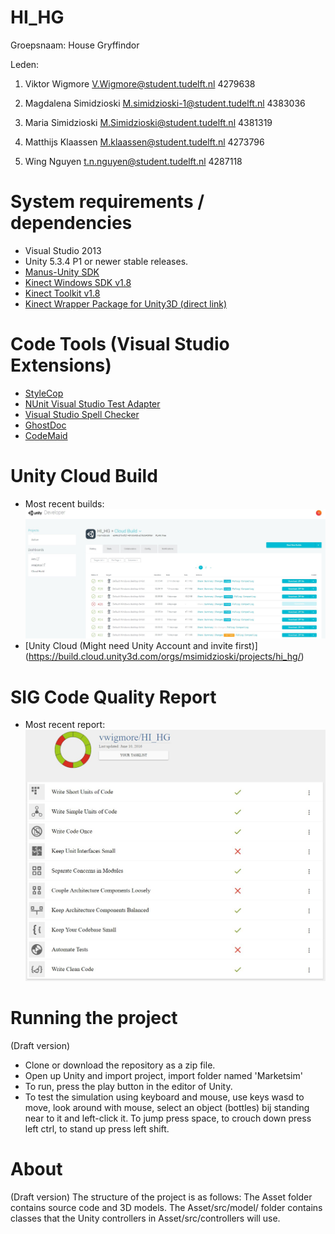 # HI_HG

Groepsnaam: House Gryffindor

Leden:

1. Viktor Wigmore
V.Wigmore@student.tudelft.nl 4279638

2. Magdalena Simidzioski
M.simidzioski-1@student.tudelft.nl 4383036

3. Maria Simidzioski
M.Simidzioski@student.tudelft.nl 4381319

4. Matthijs Klaassen
M.klaassen@student.tudelft.nl 4273796

5. Wing Nguyen
t.n.nguyen@student.tudelft.nl 4287118

# System requirements / dependencies
* Visual Studio 2013
* Unity 5.3.4 P1 or newer stable releases.
* [Manus-Unity SDK](https://github.com/ManusVR/Manus-Unity)
* [Kinect Windows SDK v1.8](https://www.microsoft.com/en-us/download/details.aspx?id=40278)
* [Kinect Toolkit v1.8](https://www.microsoft.com/en-us/download/details.aspx?id=40276)
* [Kinect Wrapper Package for Unity3D (direct link)](http://wiki.etc.cmu.edu/unity3d/images/a/ac/Kinect1.7UnityPackage.new.zip)

# Code Tools (Visual Studio Extensions)
* [StyleCop](https://visualstudiogallery.msdn.microsoft.com/cac2a05b-6eb6-4fa2-95b9-1f8d011e6cae)
* [NUnit Visual Studio Test Adapter](http://visualstudiogallery.msdn.microsoft.com/6ab922d0-21c0-4f06-ab5f-4ecd1fe7175d)
* [Visual Studio Spell Checker](http://visualstudiogallery.msdn.microsoft.com/a23de100-31a1-405c-b4b7-d6be40c3dfff)
* [GhostDoc](http://submain.com/products/ghostdoc.aspx)
* [CodeMaid](http://www.codemaid.net/)

# Unity Cloud Build
* Most recent builds:
![Unity builds 10/6/2016](https://raw.githubusercontent.com/vwigmore/HI_HG/master/SE%20deliverables/builds10-6.jpg)
* [Unity Cloud (Might need Unity Account and invite first)] (https://build.cloud.unity3d.com/orgs/msimidzioski/projects/hi_hg/) 

# SIG Code Quality Report
* Most recent report:
![SIG report 10/6/2016](https://raw.githubusercontent.com/vwigmore/HI_HG/master/SE%20deliverables/SIG10-6.jpg)

# Running the project
(Draft version)
* Clone or download the repository as a zip file.
* Open up Unity and import project, import folder named 'Marketsim'
* To run, press the play button in the editor of Unity.
* To test the simulation using keyboard and mouse, use keys wasd to move, look around with mouse, select an object (bottles) bij standing near to it and left-click it. To jump press space, to crouch down press left ctrl, to stand up press left shift. 

# About
(Draft version)
The structure of the project is as follows:
The Asset folder contains source code and 3D models.
The Asset/src/model/ folder contains classes that the Unity controllers in Asset/src/controllers will use.
